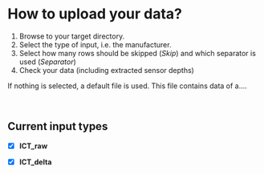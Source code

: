 # How to upload your data?

1. Browse to your target directory.
2. Select the type of input, i.e. the manufacturer.
3. Select how many rows should be skipped (_Skip_) and which separator is used (_Separator_)
4. Check your data (including extracted sensor depths)

If nothing is selected, a default file is used. This file contains data of a....

<br>

## Current input types

- [x] **ICT_raw** 
- [x] **ICT_delta** 


